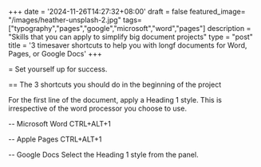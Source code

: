 +++
date = '2024-11-26T14:27:32+08:00'
draft = false
featured_image= "/images/heather-unsplash-2.jpg"
tags= ["typography","pages","google","microsoft","word","pages"]
description = "Skills that you can apply to simplify big document projects"
type = "post"
title = '3 timesaver shortcuts to help you with longf documents for Word, Pages, or Google Docs'
+++

= Set yourself up for success. 

== The 3 shortcuts you should do in the beginning of the project

For the first line of the document, apply a Heading 1 style. This is irrespective of the word processor you choose to use.

-- Microsoft Word
CTRL+ALT+1

-- Apple Pages
CTRL+ALT+1

-- Google Docs
Select the Heading 1 style from the panel.